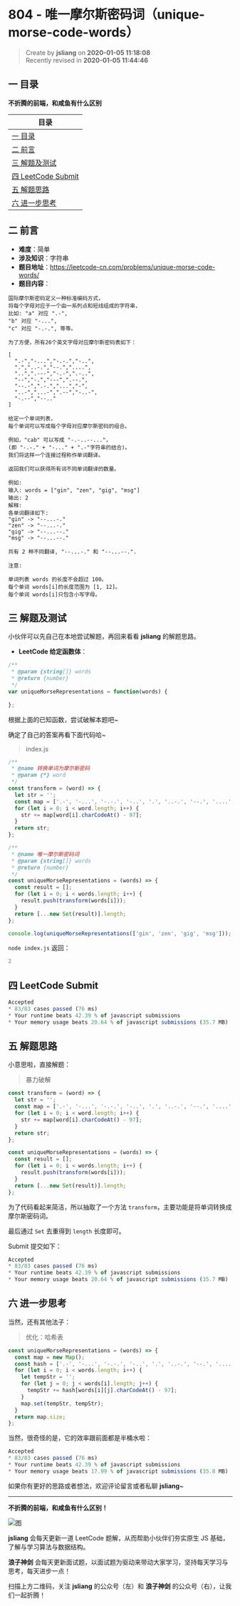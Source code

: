 804 - 唯一摩尔斯密码词（unique-morse-code-words）
===

> Create by **jsliang** on **2020-01-05 11:18:08**  
> Recently revised in **2020-01-05 11:44:46**

## 一 目录

**不折腾的前端，和咸鱼有什么区别**

| 目录 |
| --- | 
| [一 目录](#chapter-one) | 
| [二 前言](#chapter-two) |
| [三 解题及测试](#chapter-three) |
| [四 LeetCode Submit](#chapter-four) |
| [五 解题思路](#chapter-five) |
| [六 进一步思考](#chapter-six) |

## 二 前言



* **难度**：简单
* **涉及知识**：字符串
* **题目地址**：https://leetcode-cn.com/problems/unique-morse-code-words/
* **题目内容**：

```
国际摩尔斯密码定义一种标准编码方式，
将每个字母对应于一个由一系列点和短线组成的字符串，
比如: "a" 对应 ".-", 
"b" 对应 "-...",
"c" 对应 "-.-.", 等等。

为了方便，所有26个英文字母对应摩尔斯密码表如下：

[
  ".-","-...","-.-.","-..",
  ".","..-.","--.","....",
  "..",".---","-.-",".-..",
  "--","-.","---",".--.",
  "--.-",".-.","...","-",
  "..-","...-",".--","-..-",
  "-.--","--.."
]

给定一个单词列表，
每个单词可以写成每个字母对应摩尔斯密码的组合。

例如，"cab" 可以写成 "-.-..--..."，
(即 "-.-." + "-..." + ".-"字符串的结合)。
我们将这样一个连接过程称作单词翻译。

返回我们可以获得所有词不同单词翻译的数量。

例如:
输入: words = ["gin", "zen", "gig", "msg"]
输出: 2
解释: 
各单词翻译如下:
"gin" -> "--...-."
"zen" -> "--...-."
"gig" -> "--...--."
"msg" -> "--...--."

共有 2 种不同翻译, "--...-." 和 "--...--.".

注意:

单词列表 words 的长度不会超过 100。
每个单词 words[i]的长度范围为 [1, 12]。
每个单词 words[i]只包含小写字母。
```

## 三 解题及测试



小伙伴可以先自己在本地尝试解题，再回来看看 **jsliang** 的解题思路。

* **LeetCode 给定函数体**：

```js
/**
 * @param {string[]} words
 * @return {number}
 */
var uniqueMorseRepresentations = function(words) {
    
};
```

根据上面的已知函数，尝试破解本题吧~

确定了自己的答案再看下面代码哈~

> index.js

```js
/**
 * @name 转换单词为摩尔斯密码
 * @param {*} word 
 */
const transform = (word) => {
  let str = '';
  const map = ['.-', '-...', '-.-.', '-..', '.', '..-.', '--.', '....', '..', '.---', '-.-', '.-..', '--', '-.', '---', '.--.', '--.-', '.-.', '...', '-', '..-', '...-', '.--', '-..-', '-.--', '--..']
  for (let i = 0; i < word.length; i++) {
    str += map[word[i].charCodeAt() - 97];
  }
  return str;
};

/**
 * @name 唯一摩尔斯密码词
 * @param {string[]} words
 * @return {number}
 */
const uniqueMorseRepresentations = (words) => {
  const result = [];
  for (let i = 0; i < words.length; i++) {
    result.push(transform(words[i]));
  }
  return [...new Set(result)].length;
};

console.log(uniqueMorseRepresentations(['gin', 'zen', 'gig', 'msg']));
```

`node index.js` 返回：

```js
2
```

## 四 LeetCode Submit



```js
Accepted
* 83/83 cases passed (76 ms)
* Your runtime beats 42.39 % of javascript submissions
* Your memory usage beats 20.64 % of javascript submissions (35.7 MB)
```

## 五 解题思路



小意思啦，直接解题：

> 暴力破解

```js
const transform = (word) => {
  let str = '';
  const map = ['.-', '-...', '-.-.', '-..', '.', '..-.', '--.', '....', '..', '.---', '-.-', '.-..', '--', '-.', '---', '.--.', '--.-', '.-.', '...', '-', '..-', '...-', '.--', '-..-', '-.--', '--..']
  for (let i = 0; i < word.length; i++) {
    str += map[word[i].charCodeAt() - 97];
  }
  return str;
};

const uniqueMorseRepresentations = (words) => {
  const result = [];
  for (let i = 0; i < words.length; i++) {
    result.push(transform(words[i]));
  }
  return [...new Set(result)].length;
};
```

为了代码看起来简洁，所以抽取了一个方法 `transform`，主要功能是将单词转换成摩尔斯密码词。

最后通过 `Set` 去重得到 `length` 长度即可。

Submit 提交如下：

```js
Accepted
* 83/83 cases passed (76 ms)
* Your runtime beats 42.39 % of javascript submissions
* Your memory usage beats 20.64 % of javascript submissions (35.7 MB)
```

## 六 进一步思考



当然，还有其他法子：

> 优化：哈希表

```js
const uniqueMorseRepresentations = (words) => {
  const map = new Map();
  const hash = ['.-', '-...', '-.-.', '-..', '.', '..-.', '--.', '....', '..', '.---', '-.-', '.-..', '--', '-.', '---', '.--.', '--.-', '.-.', '...', '-', '..-', '...-', '.--', '-..-', '-.--', '--..'];
  for (let i = 0; i < words.length; i++) {
    let tempStr = '';
    for (let j = 0; j < words[i].length; j++) {
      tempStr += hash[words[i][j].charCodeAt() - 97];
    }
    map.set(tempStr, tempStr);
  }
  return map.size;
};
```

当然，很奇怪的是，它的效率跟前面都是半桶水啦：

```js
Accepted
* 83/83 cases passed (76 ms)
* Your runtime beats 42.39 % of javascript submissions
* Your memory usage beats 17.99 % of javascript submissions (35.8 MB)
```

如果你有更好的思路或者想法，欢迎评论留言或者私聊 **jsliang**~

---

**不折腾的前端，和咸鱼有什么区别！**

![图](../../../public-repertory/img/z-index-small.png)

**jsliang** 会每天更新一道 LeetCode 题解，从而帮助小伙伴们夯实原生 JS 基础，了解与学习算法与数据结构。

**浪子神剑** 会每天更新面试题，以面试题为驱动来带动大家学习，坚持每天学习与思考，每天进步一点！

扫描上方二维码，关注 **jsliang** 的公众号（左）和 **浪子神剑** 的公众号（右），让我们一起折腾！


